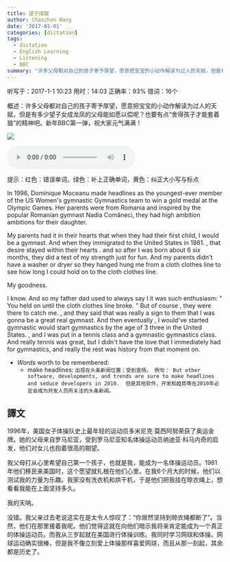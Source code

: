 ```yaml
---
title: 望子成龍
author: Chaochen Wang
date: '2017-01-01'
categories: [dictation]
tags:
  - dictation
  - English Learning
  - Listening
  - BBC
summary: "许多父母都对自己的孩子寄予厚望，愿意把宝宝的小动作解读为过人的天赋，但是有多少望子女成龙凤的父母能如愿以偿呢？也要有点“舍得孩子才能套着狼”的精神吧。新年BBC第一弹，祝大家元气满满！"
---
```


听写于：2017-1-1 10:23	用时：14:03
正确率：93%	错词：16个

概述：许多父母都对自己的孩子寄予厚望，愿意把宝宝的小动作解读为过人的天赋，但是有多少望子女成龙凤的父母能如愿以偿呢？也要有点“舍得孩子才能套着狼”的精神吧。新年BBC第一弹，祝大家元气满满！

![](/img/dominique_moceanu.jpg)

<audio src="/mp3/dominique_moceanu.mp3" controls="controls">
Your browser does not support the audio element.
你的瀏覽器不支持音頻播放。請使用chrome科學上網。
</audio>


提示：<span class="diff_off">红色</span>：错误单词，<span class="diff_add">绿色</span>：补上正确单词，<span class="diff_alert">黄色</span>：纠正大小写与标点

In 1996, Dominique Moceanu made headlines as the <span class="diff_alert" title="youngest ever" >youngest-ever</span>  member of the US <span class="diff_alert" title="women's ">Women's </span><span class="diff_off">gymnastic</span> <span class="diff_add">Gymnastics</span> team to win a gold medal at the Olympic Games. Her parents were from Romania and inspired by the popular Romanian gymnast Nadia Comăneci, they had high <span class="diff_off">ambition</span> <span class="diff_add">ambitions</span> for their daughter. </p><p class="linetext"></p><p class="linetext">My parents had it in their hearts that when they had their first child, I would be a gymnast. And when they immigrated to the United States in 1981<span class="diff_alert">.</span> <span class="diff_alert">,</span> <span class="diff_alert" title="That ">that </span>desire stayed within their hearts <span class="diff_alert">.</span> <span class="diff_alert" title="And ">and </span>so after I was born about <span class="diff_off">6</span> <span class="diff_add">six</span> months<span class="diff_alert">,</span> they did a test of my strength just for fun. And my parents didn't have a washer or dryer so they <span class="diff_off">hanged</span> <span class="diff_add">hung</span> me from a <span class="diff_off">cloth</span> <span class="diff_add">clothes</span> line to see how long I could hold on to the <span class="diff_off">cloth</span> <span class="diff_add">clothes</span> line. </p><p class="linetext"></p><p class="linetext">My <span class="diff_alert" title="Goodness">goodness</span>. </p><p class="linetext"></p><p class="linetext">I know. And so my <span class="diff_off">father</span> <span class="diff_add">dad</span> used to always say <span class="diff_off">I</span> <span class="diff_add">it</span> was such enthusiasm<span class="diff_add">:</span> " You held on until the <span class="diff_off">cloth</span> <span class="diff_add">clothes</span> line broke. " But of course <span class="diff_alert">,</span> they were there to catch me<span class="diff_alert">.</span> <span class="diff_alert">,</span> <span class="diff_alert" title="And ">and </span>they said that was really a sign to them that I was gonna be a <span class="diff_off">great</span> <span class="diff_add">real</span> gymnast. And <span class="diff_add">then</span> eventually <span class="diff_alert">,</span> I <span class="diff_off">would've</span> <span class="diff_off">started</span> <span class="diff_off">gymnastic</span> <span class="diff_add">would</span> <span class="diff_add">start</span> <span class="diff_add">gymnastics</span> by the age of <span class="diff_off">3</span> <span class="diff_add">three</span> in the United States<span class="diff_alert">.</span> <span class="diff_alert">,</span> <span class="diff_alert" title="And ">and </span>I was put in a tennis class and a <span class="diff_off">gymnastic</span> <span class="diff_add">gymnastics</span> class. And really tennis was great, but I didn't have the love that I immediately had for gymnastics<span class="diff_alert">,</span> and really the rest was history from that moment on.


* _Words_ worth to be remembered:
    * make headlines: `出现在头条新闻位置；受到宣扬。 例句： But other software, developments, and trends are sure to make headlines and seduce developers in 2010.  但是其他软件、开发和趋势等在2010年必定会成为开发人员所关注的头条新闻。`


## 譯文
1996年，美国女子体操队史上最年轻的运动员多米尼克·莫西阿努荣获了奥运金牌。她的父母来自罗马尼亚，受到罗马尼亚知名体操运动员纳迪亚·科马内奇的启发，他们对女儿也抱着很高的期望。

我父母打从心里希望自己第一个孩子，也就是我，能成为一名体操运动员。1981年他们移民来美国时，这个愿望就扎根在他们心里。在我6个月大的时候，他们以测试我的力量为乐趣。我家没有洗衣机和烘干机，于是他们把我挂在晾衣绳上，想看看我能在上面坚持多久。

我的天呐。

没错。我父亲过去老说这实在是太令人惊叹了：“你居然坚持到晾衣绳都断了”。当然，他们在那里接着我呢。他们觉得这就在向他们暗示我将来肯定能成为一个真正的体操运动员。而我从三岁起就在美国进行体操训练。我同时学习网球和体操。网球运动确实很棒，但是我不像立刻爱上体操那样喜爱网球，而且从那一刻起，其余都是历史了。
